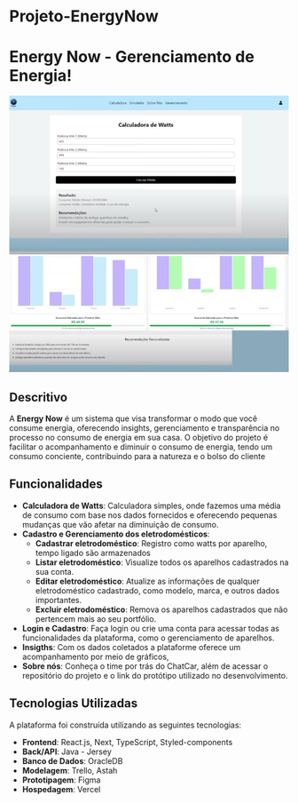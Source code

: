 # Projeto-EnergyNow
 
# Energy Now - Gerenciamento de Energia!

![Logo do Projeto](img/calculadora.jpeg)
![Logo do Projeto](img/graficos.jpeg)

## Descritivo

A **Energy Now** é um sistema que visa transformar o modo que você consume energia, oferecendo insights, gerenciamento e transparência no processo no consumo de energia em sua casa. O objetivo do projeto é facilitar o acompanhamento e diminuir o consumo de energia, tendo um consumo conciente, contribuindo para a natureza e o bolso do cliente

## Funcionalidades

- **Calculadora de Watts**: Calculadora simples, onde fazemos uma média de consumo com base nos dados fornecidos e oferecendo pequenas mudanças que vão afetar na diminuição de consumo.
- **Cadastro e Gerenciamento dos eletrodomésticos**:
  - **Cadastrar eletrodoméstico**: Registro como watts por aparelho, tempo ligado são armazenados
  - **Listar eletrodoméstico**: Visualize todos os aparelhos cadastrados na sua conta.
  - **Editar eletrodoméstico**: Atualize as informações de qualquer eletrodoméstico cadastrado, como modelo, marca, e outros dados importantes.
  - **Excluir eletrodoméstico**: Remova os aparelhos cadastrados que não pertencem mais ao seu portfólio.
- **Login e Cadastro**: Faça login ou crie uma conta para acessar todas as funcionalidades da plataforma, como o gerenciamento de aparelhos.
- **Insigths**: Com os dados coletados a plataforme oferece um acompanhamento por meio de gráficos, 
- **Sobre nós**: Conheça o time por trás do ChatCar, além de acessar o repositório do projeto e o link do protótipo utilizado no desenvolvimento.

## Tecnologias Utilizadas

A plataforma foi construída utilizando as seguintes tecnologias:

- **Frontend**: React.js, Next, TypeScript, Styled-components
- **Back/API**: Java - Jersey
- **Banco de Dados**: OracleDB
- **Modelagem**: Trello, Astah
- **Prototipagem**: Figma
- **Hospedagem**: Vercel

